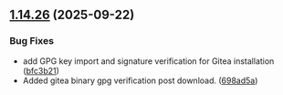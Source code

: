 ## [1.14.26](https://github.com/arpanrec/arpanrec.nebula/compare/1.14.25...1.14.26) (2025-09-22)


### Bug Fixes

* add GPG key import and signature verification for Gitea installation ([bfc3b21](https://github.com/arpanrec/arpanrec.nebula/commit/bfc3b2160d1d84e73d04a5bb78825804068838a1))
* Added gitea binary gpg verification post download. ([698ad5a](https://github.com/arpanrec/arpanrec.nebula/commit/698ad5a251bad05301edf28632f72a221f8ca0ab))
